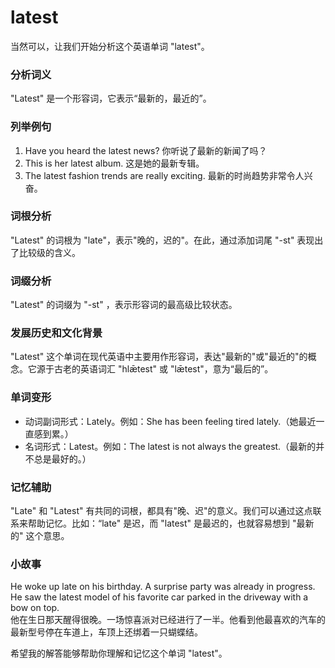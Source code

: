 # latest

当然可以，让我们开始分析这个英语单词 "latest"。

  

### 分析词义

  

"Latest" 是一个形容词，它表示“最新的，最近的”。

  

### 列举例句

  

1.  Have you heard the latest news? 你听说了最新的新闻了吗？
2.  This is her latest album. 这是她的最新专辑。
3.  The latest fashion trends are really exciting. 最新的时尚趋势非常令人兴奋。

  

### 词根分析

  

"Latest" 的词根为 "late"，表示"晚的，迟的"。在此，通过添加词尾 "-st" 表现出了比较级的含义。

  

### 词缀分析

  

"Latest" 的词缀为 "-st" ，表示形容词的最高级比较状态。

  

### 发展历史和文化背景

  

"Latest" 这个单词在现代英语中主要用作形容词，表达"最新的"或"最近的"的概念。它源于古老的英语词汇 "hlǣtest" 或 "lǣtest"，意为“最后的”。

  

### 单词变形

  

*   动词副词形式：Lately。例如：She has been feeling tired lately.（她最近一直感到累。）
*   名词形式：Latest。例如：The latest is not always the greatest.（最新的并不总是最好的。）

  

### 记忆辅助

  

"Late" 和 "Latest" 有共同的词根，都具有"晚、迟"的意义。我们可以通过这点联系来帮助记忆。比如：“late" 是迟，而 "latest" 是最迟的，也就容易想到 "最新的" 这个意思。

  

### 小故事

  

He woke up late on his birthday. A surprise party was already in progress. He saw the latest model of his favorite car parked in the driveway with a bow on top.  
他在生日那天醒得很晚。一场惊喜派对已经进行了一半。他看到他最喜欢的汽车的最新型号停在车道上，车顶上还绑着一只蝴蝶结。

  

希望我的解答能够帮助你理解和记忆这个单词 "latest"。

